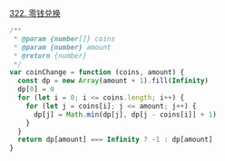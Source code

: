 [322. 零钱兑换](https://leetcode-cn.com/problems/coin-change/)

```javascript
/**
 * @param {number[]} coins
 * @param {number} amount
 * @return {number}
 */
var coinChange = function (coins, amount) {
  const dp = new Array(amount + 1).fill(Infinity)
  dp[0] = 0
  for (let i = 0; i <= coins.length; i++) {
    for (let j = coins[i]; j <= amount; j++) {
      dp[j] = Math.min(dp[j], dp[j - coins[i]] + 1)
    }
  }
  return dp[amount] === Infinity ? -1 : dp[amount]
}
```
